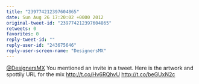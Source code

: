 ```yaml
---
title: "239774212397604865"
date: Sun Aug 26 17:20:02 +0000 2012
original-tweet-id: "239774212397604865"
retweets: 0
favorites: 0
reply-tweet-id: ""
reply-user-id: "243675646"
reply-user-screen-name: "DesignersMX"
---
```

<a href="https://twitter.com/DesignersMX">@DesignersMX</a> You mentioned an invite in a tweet. Here is the artwork and spottily URL for the mix http://t.co/Hv6RQhvU http://t.co/beGUxN2c
